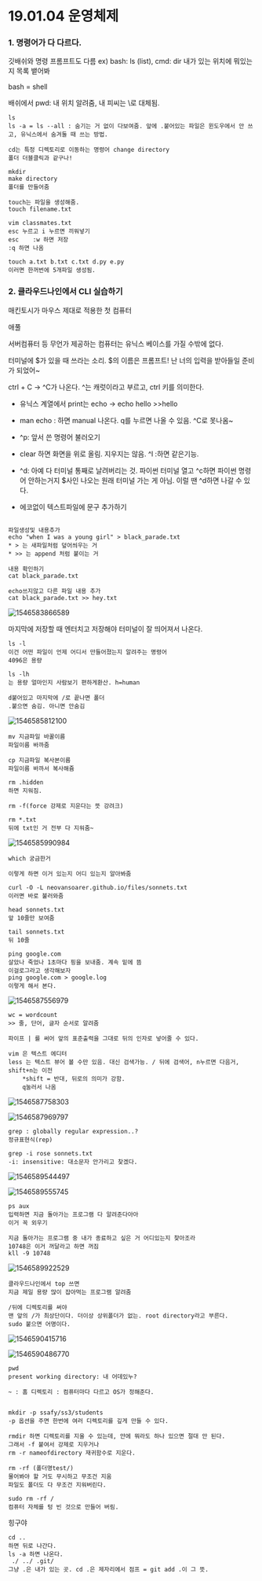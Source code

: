 # 19.01.04 운영체제



### 1. 명령어가 다 다르다.

깃배쉬와 명령 프롬프트도 다름 ex) bash: ls (list), cmd: dir 내가 있는 위치에 뭐있는지 목록 뱉어봐

bash = shell

배쉬에서 pwd: 내 위치 알려줌, 내 피씨는 \로 대체됨.



```
ls
ls -a = ls --all : 숨기는 거 없이 다보여줌. 앞에 .붙어있는 파일은 윈도우에서 안 쓰고, 유닉스에서 숨겨둘 때 쓰는 방법.
```

```
cd는 특정 디렉토리로 이동하는 명령어 change directory
폴더 더블클릭과 같구나!
```

```
mkdir
make directory
폴더를 만들어줌
```

```
touch는 파일을 생성해줌.
touch filename.txt
```

```
vim classmates.txt
esc 누르고 i 누르면 끼워넣기
esc    :w 하면 저장 
:q 하면 나옴
```

```
touch a.txt b.txt c.txt d.py e.py
이러면 한꺼번에 5개파일 생성됨.
```



### 2. 클라우드나인에서 CLI 실습하기

매킨토시가 마우스 제대로 적용한 첫 컴퓨터

애풀

서버컴퓨터 등 무언가 제공하는 컴퓨터는 유닉스 베이스를 가질 수밖에 없다.

터미널에 $가 있을 때 쓰라는 소리. $의 이름은 프롬프트! 난 너의 입력을 받아들일 준비가 되었어~

ctrl + C -> ^C가 나온다. ^는 캐럿이라고 부르고, ctrl 키를 의미한다.



* 유닉스 계열에서 print는 echo -> echo hello  >>hello

* man echo : 하면 manual 나온다. q를 누르면 나올 수 있음. ^C로 못나옴~
* ^p: 앞서 쓴 명령어 불러오기
* clear 하면 화면을 위로 올림. 지우지는 않음. ^l :하면 같은기능.
* ^d: 아예 다 터미널 통째로 날려버리는 것. 파이썬 터미널 열고 ^c하면 파이썬 명령어 안하는거지 $사인 나오는 원래 터미널 가는 게 아님. 이럴 땐 ^d하면 나갈 수 있다.



* 에코없이 텍스트파일에 문구 추가하기

```

파일생성및 내용추가
echo "when I was a young girl" > black_parade.txt
* > 는 새파일처럼 덮어씌우는 거
* >> 는 append 처럼 붙이는 거

내용 확인하기
cat black_parade.txt

echo쓰지않고 다른 파일 내용 추가
cat black_parade.txt >> hey.txt
```

![1546583866589](C:\Users\student\AppData\Roaming\Typora\typora-user-images\1546583866589.png)

마지막에 저장할 때 엔터치고 저장해야 터미널이 잘 띄어져서 나온다.



```
ls -l
이건 어떤 파일이 언제 어디서 만들어졌는지 알려주는 명령어
4096은 용량

ls -lh
는 용량 얼마인지 사람보기 편하게환산. h=human

d붙어있고 마지막에 /로 끝나면 폴더
.붙으면 숨김. 아니면 안숨김
```

![1546585812100](C:\Users\student\AppData\Roaming\Typora\typora-user-images\1546585812100.png)

```
mv 지금파일 바꿀이름
파일이름 바까줌

cp 지금파일 복사본이름
파일이름 바까서 복사해쥼

rm .hidden
하면 지워짐.

rm -f(force 강제로 지운다는 뜻 강려크) 

rm *.txt
뒤에 txt인 거 전부 다 지워줌~
```

![1546585990984](C:\Users\student\AppData\Roaming\Typora\typora-user-images\1546585990984.png)

```
which 궁금한거

이렇게 하면 이거 있는지 어디 있는지 알아봐줌

curl -O -L neovansoarer.github.io/files/sonnets.txt
이러면 바로 불러와줌

head sonnets.txt
앞 10줄만 보여줌

tail sonnets.txt
뒤 10줄
```

```
ping google.com
살았나 죽었나 1초마다 핑을 보내줌. 계속 밑에 뜸
이걸로그라고 생각해보자
ping google.com > google.log
이렇게 해서 본다.
```

![1546587556979](C:\Users\student\AppData\Roaming\Typora\typora-user-images\1546587556979.png)

```
wc = wordcount
>> 줄, 단어, 글자 순서로 알려줌

파이프 | 를 써어 앞의 표준출력을 그대로 뒤의 인자로 넣어줄 수 있다.

vim 은 텍스트 에디터
less 는 텍스트 뷰어 볼 수만 있음. 대신 검색가능. / 뒤에 검색어, n누르면 다음거, shift+n는 이전
 	*shift = 반대, 뒤로의 의미가 강함.
 	q눌러서 나옴
```

![1546587758303](C:\Users\student\AppData\Roaming\Typora\typora-user-images\1546587758303.png)

![1546587969797](C:\Users\student\AppData\Roaming\Typora\typora-user-images\1546587969797.png)

```
grep : globally regular expression..?
정규표현식(rep)

grep -i rose sonnets.txt
-i: insensitive: 대소문자 안가리고 찾겠다.
```

![1546589544497](C:\Users\student\AppData\Roaming\Typora\typora-user-images\1546589544497.png)

![1546589555745](C:\Users\student\AppData\Roaming\Typora\typora-user-images\1546589555745.png)

```
ps aux 
입력하면 지금 돌아가는 프로그램 다 알려준다아아
이거 꼭 외우기

지금 돌아가는 프로그램 중 내가 종료하고 싶은 거 어디있는지 찾아조라
10748은 이거 꺼달라고 하면 꺼짐
kll -9 10748
```

![1546589922529](C:\Users\student\AppData\Roaming\Typora\typora-user-images\1546589922529.png)

```
클라우드나인에서 top 쓰면
지금 제일 용량 많이 잡아먹는 프로그램 알려줌

/뒤에 디렉토리를 써야
맨 앞의 /가 최상단이다. 더이상 상위폴더가 없는. root directory라고 부른다.
sudo 붙으면 어명이다.
```

![1546590415716](C:\Users\student\AppData\Roaming\Typora\typora-user-images\1546590415716.png)

![1546590486770](C:\Users\student\AppData\Roaming\Typora\typora-user-images\1546590486770.png)

```
pwd
present working directory: 내 어데있누?

~ : 홈 디렉토리 : 컴퓨터마다 다르고 OS가 정해준다.


mkdir -p ssafy/ss3/students
-p 옵션을 주면 한번에 여러 디렉토리를 깊게 만들 수 있다.

rmdir 하면 디렉토리를 지울 수 있는데, 안에 뭐라도 하나 있으면 절대 안 된다.
그래서 -f 붙여서 강제로 지우거나
rm -r nameofdirectory 재귀함수로 지운다.

rm -rf (폴더명test/)
물어봐야 할 거도 무시하고 무조건 지움
파일도 폴더도 다 무조건 지워버린다.

sudo rm -rf /
컴퓨터 자체를 텅 빈 것으로 만들어 버림.
```



힝구야

```
cd .. 
하면 뒤로 나간다.
ls -a 하면 나온다. 
 ./ ../ .git/
그냥 .은 내가 있는 곳. cd .은 제자리에서 점프 = git add .이 그 뜻. 
```

